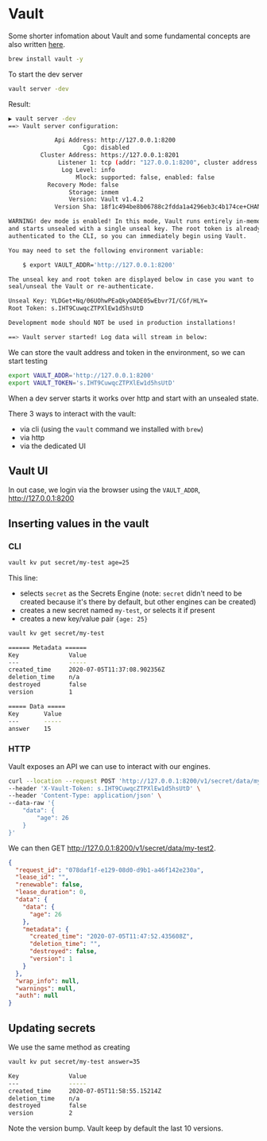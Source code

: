 # Vault

Some shorter infomation about Vault and some fundamental concepts are also written [here](../security/cryptography.md#How-to-store-keys-to-encrypt-and-decrypt).

```sh
brew install vault -y
```

To start the dev server

```sh
vault server -dev
```

Result:

```sh
▶ vault server -dev
==> Vault server configuration:

             Api Address: http://127.0.0.1:8200
                     Cgo: disabled
         Cluster Address: https://127.0.0.1:8201
              Listener 1: tcp (addr: "127.0.0.1:8200", cluster address: "127.0.0.1:8201", max_request_duration: "1m30s", max_request_size: "33554432", tls: "disabled")
               Log Level: info
                   Mlock: supported: false, enabled: false
           Recovery Mode: false
                 Storage: inmem
                 Version: Vault v1.4.2
             Version Sha: 18f1c494be8b06788c2fdda1a4296eb3c4b174ce+CHANGES

WARNING! dev mode is enabled! In this mode, Vault runs entirely in-memory
and starts unsealed with a single unseal key. The root token is already
authenticated to the CLI, so you can immediately begin using Vault.

You may need to set the following environment variable:

    $ export VAULT_ADDR='http://127.0.0.1:8200'

The unseal key and root token are displayed below in case you want to
seal/unseal the Vault or re-authenticate.

Unseal Key: YLDGet+Nq/06UOhwPEaQkyOADE05wEbvr7I/CGf/HLY=
Root Token: s.IHT9CuwqcZTPXlEw1d5hsUtD

Development mode should NOT be used in production installations!

==> Vault server started! Log data will stream in below:
```

We can store the vault address and token in the environment, so we can start testing

```sh
export VAULT_ADDR='http://127.0.0.1:8200'
export VAULT_TOKEN='s.IHT9CuwqcZTPXlEw1d5hsUtD'
```

When a dev server starts it works over http and start with an unsealed state.

There 3 ways to interact with the vault:

- via cli (using the `vault` command we installed with `brew`)
- via http
- via the dedicated UI

## Vault UI

In out case, we login via the browser using the `VAULT_ADDR`, http://127.0.0.1:8200

## Inserting values in the vault

### CLI

```sh
vault kv put secret/my-test age=25
```

This line:

- selects `secret` as the Secrets Engine (note: `secret` didn't need to be created because it's there by default, but other engines can be created)
- creates a new secret named `my-test`, or selects it if present
- creates a new key/value pair `{age: 25}`

```sh
vault kv get secret/my-test

====== Metadata ======
Key              Value
---              -----
created_time     2020-07-05T11:37:08.902356Z
deletion_time    n/a
destroyed        false
version          1

===== Data =====
Key       Value
---       -----
answer    15
```

### HTTP

Vault exposes an API we can use to interact with our engines.

```sh
curl --location --request POST 'http://127.0.0.1:8200/v1/secret/data/my-test2' \
--header 'X-Vault-Token: s.IHT9CuwqcZTPXlEw1d5hsUtD' \
--header 'Content-Type: application/json' \
--data-raw '{
    "data": {
        "age": 26
    }
}'
```

We can then GET http://127.0.0.1:8200/v1/secret/data/my-test2.

```json
{
  "request_id": "078daf1f-e129-08d0-d9b1-a46f142e230a",
  "lease_id": "",
  "renewable": false,
  "lease_duration": 0,
  "data": {
    "data": {
      "age": 26
    },
    "metadata": {
      "created_time": "2020-07-05T11:47:52.435608Z",
      "deletion_time": "",
      "destroyed": false,
      "version": 1
    }
  },
  "wrap_info": null,
  "warnings": null,
  "auth": null
}
```

## Updating secrets

We use the same method as creating

```sh
vault kv put secret/my-test answer=35

Key              Value
---              -----
created_time     2020-07-05T11:58:55.15214Z
deletion_time    n/a
destroyed        false
version          2
```

Note the version bump. Vault keep by default the last 10 versions.
